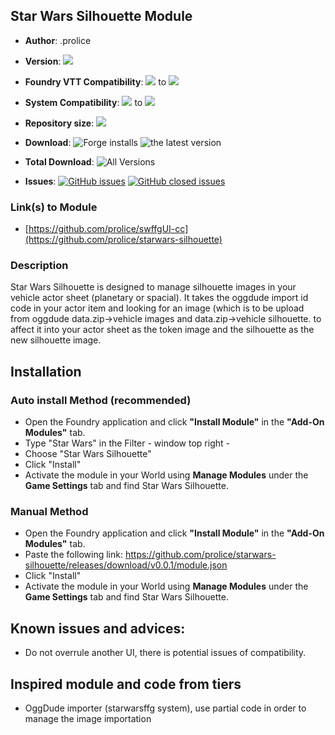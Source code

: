 
## Star Wars Silhouette Module

* **Author**: .prolice
* **Version**: ![](https://img.shields.io/github/v/release/prolice/starwars-silhouette?color=green&label=SW-Silhouette)
* **Foundry VTT Compatibility**: ![](https://img.shields.io/badge/Foundry-v10-informational) to ![](https://img.shields.io/badge/Foundry-v11.313-informational)

* **System Compatibility**: ![](https://img.shields.io/badge/Starwarsffg-v1.801-orange) to ![](https://img.shields.io/badge/Starwarsffg-v1.801-orange) 
* **Repository size**: ![](https://img.shields.io/github/repo-size/prolice/starwars-silhouette)
* **Download**: ![Forge installs](https://img.shields.io/badge/dynamic/json?label=Forge%20Installs&query=package.installs&suffix=%25&url=https%3A%2F%2Fforge-vtt.com%2Fapi%2Fbazaar%2Fpackage%2Fstarwars-silhouette)
				![the latest version](https://img.shields.io/github/downloads/prolice/starwars-silhouette/latest/total) 
				
* **Total Download**: ![All Versions](https://img.shields.io/github/downloads/prolice/starwars-silhouette/total) 
		
* **Issues**:
		[![GitHub issues](https://img.shields.io/github/issues/prolice/starwars-silhouette/bug.svg)](https://GitHub.com/prolice/starwars-silhouette/issues/)
		[![GitHub closed issues](https://img.shields.io/github/issues-closed-raw/prolice/starwars-silhouette/bug.svg)](https://GitHub.com/prolice/starwars-silhouette/issues-closed-raw/)
### Link(s) to Module
* [https://github.com/prolice/swffgUI-cc](https://github.com/prolice/starwars-silhouette)

### Description 
Star Wars Silhouette is designed to manage silhouette images in your vehicle actor sheet (planetary or spacial).
It takes the oggdude import id code in your actor item and looking for an image (which is to be upload from oggdude data.zip->vehicle images and data.zip->vehicle silhouette.
to affect it into your actor sheet as the token image and the silhouette as the new silhouette image.

## Installation
### Auto install Method (recommended)
* Open the Foundry application and click **"Install Module"** in the **"Add-On Modules"** tab.
* Type "Star Wars" in the Filter - window top right - 
* Choose "Star Wars Silhouette"
* Click "Install"
* Activate the module in your World using **Manage Modules** under the **Game Settings** tab and find Star Wars Silhouette.

### Manual Method
* Open the Foundry application and click **"Install Module"** in the **"Add-On Modules"** tab.
* Paste the following link: https://github.com/prolice/starwars-silhouette/releases/download/v0.0.1/module.json
* Click "Install" 
* Activate the module in your World using **Manage Modules** under the **Game Settings** tab and find Star Wars Silhouette.

## Known issues and advices:
* Do not overrule another UI, there is potential issues of compatibility.

## Inspired module and code from tiers
* OggDude importer (starwarsffg system), use partial code in order to manage the image importation

